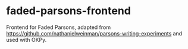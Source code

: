 # faded-parsons-frontend
Frontend for Faded Parsons, adapted from https://github.com/nathanielweinman/parsons-writing-experiments and used with OKPy.
